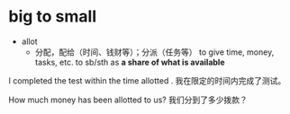 # big to small

- allot
  - 分配，配给（时间、钱财等）；分派（任务等） to give time, money, tasks, etc. to sb/sth as **a share of what is available**

I completed the test within the time allotted .
我在限定的时间内完成了测试。

How much money has been allotted to us?
我们分到了多少拨款？












